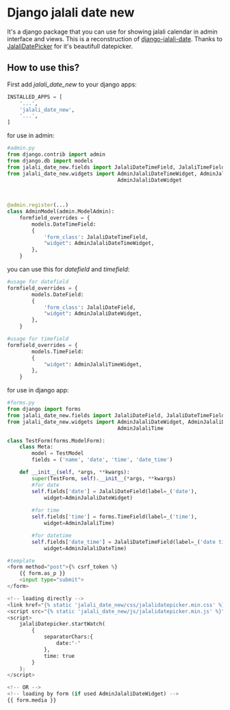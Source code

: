 # Django jalali date new

It's a django package that you can use for showing jalali calendar in admin interface and views.
This is a reconstruction of [django-jalali-date](https://github.com/a-roomana/django-jalali-date).
Thanks to [JalaliDatePicker](https://github.com/majidh1/JalaliDatePicker) for it's beautifull datepicker.


## How to use this?
First add *jalali_date_new* to your django apps:
```python
INSTALLED_APPS = [
    '...',
    'jalali_date_new',
    '...',
]
```

for use in admin:
```python
#admin.py
from django.contrib import admin
from django.db import models
from jalali_date_new.fields import JalaliDateTimeField, JalaliTimeField
from jalali_date_new.widgets import AdminJalaliDateTimeWidget, AdminJalaliTimeWidget, 
									AdminJalaliDateWidget
  

  
@admin.register(...)
class AdminModel(admin.ModelAdmin):
	formfield_overrides = {
        models.DateTimeField: 
        {
            'form_class': JalaliDateTimeField,
            "widget": AdminJalaliDateTimeWidget,
        },
    }
```

you can use this for *datefield* and *timefield*:
```python
#usage for datefield
formfield_overrides = {
        models.DateField: 
        {
            'form_class': JalaliDateField,
            "widget": AdminJalaliDateWidget,
        },
    }

#usage for timefield
formfield_overrides = {
        models.TimeField: 
        {
            "widget": AdminJalaliTimeWidget,
        },
    }

```
for use in django app:
```python
#forms.py
from django import forms
from jalali_date_new.fields import JalaliDateField, JalaliDateTimeField
from jalali_date_new.widgets import AdminJalaliDateWidget, AdminJalaliDateTime,
									AdminJalaliTime

class TestForm(forms.ModelForm):
    class Meta:
        model = TestModel
        fields = ('name', 'date', 'time', 'date_time')

    def __init__(self, *args, **kwargs):
        super(TestForm, self).__init__(*args, **kwargs)
        #for date
        self.fields['date'] = JalaliDateField(label=_('date'), 
            widget=AdminJalaliDateWidget)
		
		#for time
        self.fields['time'] = forms.TimeField(label=_('time'), 
            widget=AdminJalaliTime)

		#for datetime
        self.fields['date_time'] = JalaliDateTimeField(label=_('date time'), 
            widget=AdminJalaliDateTime)
```
```python
#template
<form method="post">{% csrf_token %}
    {{ form.as_p }}
    <input type="submit">
</form>

<!-- loading directly -->
<link href="{% static 'jalali_date_new/css/jalalidatepicker.min.css' %}" rel="stylesheet">
<script src="{% static 'jalali_date_new/js/jalalidatepicker.min.js' %}" 
<script>
    jalaliDatepicker.startWatch(
        {
            separatorChars:{
                date:"-"
            },
            time: true
        }
    );
</script>

<!-- OR -->
<!-- loading by form (if used AdminJalaliDateWidget) -->
{{ form.media }}
```
